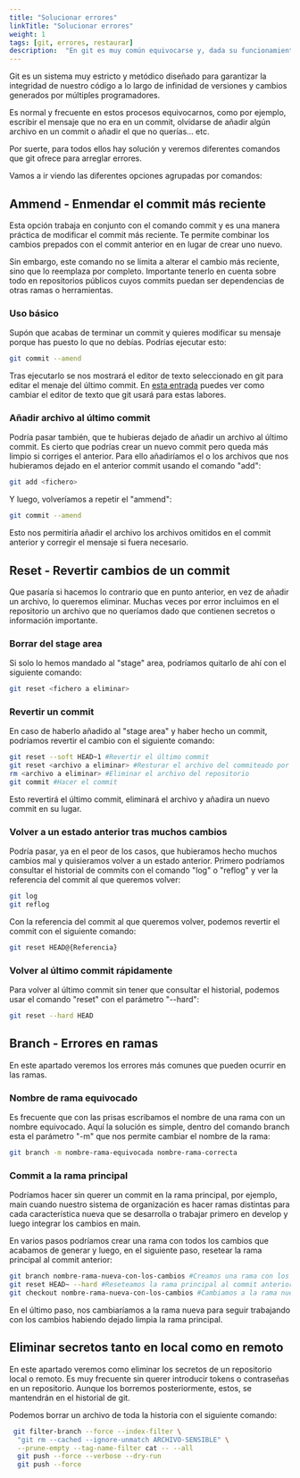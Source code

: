 ```yaml
---
title: "Solucionar errores"
linkTitle: "Solucionar errores"
weight: 1 
tags: [git, errores, restaurar]
description:  "En git es muy común equivocarse y, dada su funcionamiento, puede ser tedioso corregir ciertos descuidos. En este artículo trataremos los errores más comunes"
---
```



Git es un sistema muy estricto y metódico diseñado para garantizar la integridad de nuestro
código a lo largo de infinidad de versiones y cambios generados por múltiples programadores.

Es normal y frecuente en estos procesos equivocarnos, como por ejemplo, escribir el mensaje
que no era en un commit, olvidarse de añadir algún archivo en un commit o añadir el que no querías... etc.

Por suerte, para todos ellos hay solución y veremos diferentes comandos que git ofrece para arreglar errores.

Vamos a ir viendo las diferentes opciones agrupadas por comandos:

## Ammend - Enmendar el commit más reciente
Esta opción trabaja en conjunto con el comando commit y es una manera práctica de modificar el commit más
reciente. Te permite combinar los cambios prepados con el commit anterior en en lugar de crear uno nuevo.

Sin embargo, este comando no se limita a alterar el cambio más reciente, sino que lo reemplaza por completo.
Importante tenerlo en cuenta sobre todo en repositorios públicos cuyos commits puedan ser dependencias de otras
ramas o herramientas.

### Uso básico
Supón que acabas de terminar un commit y quieres modificar su mensaje porque has puesto lo que no debías. Podrías ejecutar esto:
``` bash
git commit --amend
```

Tras ejecutarlo se nos mostrará el editor de texto seleccionado en git para editar el menaje del último commit. En [esta entrada](../configurar_editor_commits/#elegir-el-editor-de-commit-por-defecto) puedes
ver como cambiar el editor de texto que git usará para estas labores.


### Añadir archivo al último commit
Podría pasar también, que te hubieras dejado de añadir un archivo al último commit. Es cierto que podrías crear un nuevo commit pero queda más limpio si corriges el anterior.
Para ello añadiríamos el o los archivos que nos hubieramos dejado en el anterior commit usando el comando "add":
```bash
git add <fichero>
```

Y luego, volveríamos a repetir el "ammend":

``` bash
git commit --amend
```
Esto nos permitiría añadir el archivo los archivos omitidos en el commit anterior y corregir el mensaje si fuera necesario.


## Reset - Revertir cambios de un commit
Que pasaría si hacemos lo contrario que en punto anterior, en vez de añadir un archivo, lo queremos eliminar. Muchas veces por error incluimos en el 
repositorio un archivo que no queríamos dado que contienen secretos o información importante.

### Borrar del stage area
Si solo lo hemos mandado al "stage" area, podríamos quitarlo de ahí con el siguiente comando:
```bash
git reset <fichero a eliminar>
```
### Revertir un commit
En caso de haberlo añadido al "stage area" y haber hecho un commit, podríamos revertir el cambio con el siguiente comando:
```bash
git reset --soft HEAD~1 #Revertir el último commit
git reset <archivo a eliminar> #Resturar el archivo del commiteado por error
rm <archivo a eliminar> #Eliminar el archivo del repositorio
git commit #Hacer el commit
```
Esto revertirá el último commit, eliminará el archivo y añadira un nuevo commit en su lugar.


### Volver a un estado anterior tras muchos cambios
Podría pasar, ya en el peor de los casos, que hubieramos hecho muchos cambios mal y quisieramos volver a un estado anterior.
Primero podríamos consultar el historial de commits con el comando "log" o "reflog" y ver la referencia del commit al que queremos volver:
```bash
git log
git reflog
```

Con la referencia del commit al que queremos volver, podemos revertir el commit con el siguiente comando:
```bash
git reset HEAD@{Referencia}
```

### Volver al último commit rápidamente
Para volver al último commit sin tener que consultar el historial, podemos usar el comando "reset" con el parámetro "--hard":
```bash
git reset --hard HEAD
```


## Branch - Errores en ramas 
En este apartado veremos los errores más comunes que pueden ocurrir en las ramas.

### Nombre de rama equivocado
Es frecuente que con las prisas escribamos el nombre de una rama con un nombre equivocado. Aquí la solución es simple, dentro del comando branch esta
el parámetro "-m" que nos permite cambiar el nombre de la rama:
```bash
git branch -m nombre-rama-equivocada nombre-rama-correcta
```

### Commit a la rama principal
Podríamos hacer sin querer un commit en la rama principal, por ejemplo, main cuando nuestro sistema de organización es hacer ramas distintas para 
cada característica nueva que se desarrolla o trabajar primero en develop y luego integrar los cambios en main.

En varios pasos podríamos crear una rama con todos los cambios que acabamos de generar y luego, en el siguiente paso, resetear la rama principal
al commit anterior:
```bash
git branch nombre-rama-nueva-con-los-cambios #Creamos una rama con los cambios
git reset HEAD~ --hard #Reseteamos la rama principal al commit anterior
git checkout nombre-rama-nueva-con-los-cambios #Cambiamos a la rama nueva
```
En el último paso, nos cambiaríamos a la rama nueva para seguir trabajando con los cambios habiendo dejado limpia la rama principal.

## Eliminar secretos tanto en local como en remoto
En este apartado veremos como eliminar los secretos de un repositorio local o remoto. Es 
muy frecuente sin querer introducir tokens o contraseñas en un repositorio. Aunque los borremos posteriormente,
estos, se mantendrán en el historial de git.

Podemos borrar un archivo de toda la historia con el siguiente comando:
```bash
 git filter-branch --force --index-filter \
  "git rm --cached --ignore-unmatch ARCHIVO-SENSIBLE" \
  --prune-empty --tag-name-filter cat -- --all
  git push --force --verbose --dry-run
  git push --force
```



